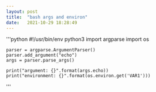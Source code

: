 ```yaml
---
layout: post
title:  "bash args and environ"
date:   2021-10-29 18:28:49
---
```


'''python
    #!/usr/bin/env python3
    import argparse
    import os
    
    parser = argparse.ArgumentParser()
    parser.add_argument("echo")
    args = parser.parse_args()
    
    print("argument: {}".format(args.echo))
    print("environment: {}".format(os.environ.get('VAR1')))
'''
